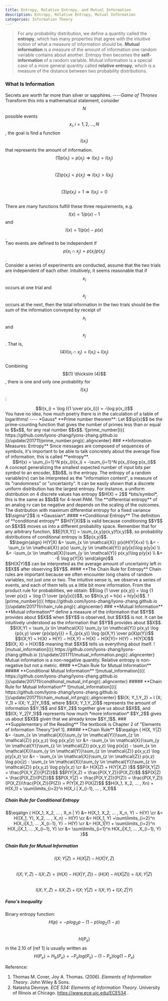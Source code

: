 ```yaml
---
title: Entropy, Relative Entropy, and Mutual Information
description: Entropy, Relative Entropy, Mutual Information
categories: Information Theory
---
```


>  For any probability distribution, we define a quantity called the **entropy**, which has many properties that agree with the intuitive notion of what a measure of information should be. **Mutual information** is a measure of the amount of information one random variable contains about another. Entropy then becomes the **self-information** of a random variable. Mutual information is a special case of a more general quantity called **relative entropy**, which is a measure of the distance between two probability distributions.  
   
### **What Is Information**  
Secrets are worth far more than silver or sapphires.  ----*Game of Thrones*  
Transform this into a mathematical statement, consider $$N$$ possible events $$x_i, i = 1, 2, ... , N$$, the goal is find a function $$I(x_i)$$ that represents the amount of information.   
$$(1) p(x_i) = p(x_j) \Rightarrow I(x_i) = I(x_j)$$   
$$(2) p(x_i) < p(x_j) \Rightarrow I(x_i) > I(x_j)$$   
$$(3) p(x_i) = 1 \Rightarrow I(x_i) = 0$$   
There are many functions fulfill these three requirements, e.g. $$I(x)=1/p(x) - 1$$ and $$I(x)= 1/p(x) - p(x)$$.   
Two events are defined to be independent if $$p(x_i \cap x_j) = p(x_i)p(x_j)$$.   
Consider a series of experiments are conducted, assume that the two trials are independent of each other. Intuitively, it seems reasonable that if $$x_i$$ occurs at one trial and $$x_j$$ occurs at the next, then the total information in the two trials should be the sum of the information conveyed by receipt of $$x_i$$ and $$x_j$$. That is,   
$$(4) I(x_i \cap x_j) = I(x_i) + I(x_j)$$   
Combining $$(1) \thicksim (4)$$, there is one and only one probability for $$I(x_i)$$:   
<center>$$I(x_i) = \log ({1 \over p(x_i)}) = -\log p(x_i)$$</center>
You have no idea, how much poetry there is in the calculation of a table of logarithms!  ---- *Gauss*   
**Prime number theorem**:
Let $$\pi(x)$$ be the prime-counting function that gives the number of primes less than or equal to $$x$$, for any real number $$x$$.   
![prime_number]({{ https://github.com/lyons-zhang/lyons-zhang.github.io }}/update/201711/prime_number.png){:.aligncenter}  
### **Information Measures: Entropy**  
Since messages are composed of sequences of symbols, it's important to be able to talk concretely about the average flow of information, this is called **entropy**.   
<center>$$H(x) = \sum_{i=1}^N p(x_i)I(x_i) = -\sum_{i=1}^N p(x_i)\log p(x_i)$$</center>
A concept generalizing the smallest expected number of input bits per symbol to an encoder, $$b$$, is the entropy.   
The entropy of a random variable(rv) can be interpreted as the "information content", a measure of its "randomness" or "uncertainty".   
It can be easily shown that a discrete uniform distribution has the largest entropy. For instance, a uniform distribution on 4 discrete values has entropy $$H(X) = 2$$ *bits/symbol*, this is the same as $$b$$ for 4-level PAM.   
The **differential entropy** of an analog rv can be negative and depends on the scaling of the outcomes.   
The distribution with maximum differential entropy for a fixed variance $$\sigma^2$$ is *Gaussian*.   
#### **Conditional Entropy**   
The definition of **conditional entropy** $$H(Y|X)$$ is valid because conditioning $$Y$$ on $$X$$ moves us into a different probability space.   
Remember that for any arbitrary function, $$E[f(X,Y)] = \sum_{x,y}p(x,y)f(x,y)$$, so probability distributions of conditional entropy is $$p(x,y)$$.   
<center>$$\begin{align} H(Y|X) &= \sum_{x \in \mathcal{X}} p(x)H(Y|X=x) \\ &= -\sum_{x \in \mathcal{X}} p(x) \sum_{y \in \mathcal{Y}} p(y|x)\log p(y|x) \\ &= -\sum_{x \in \mathcal{X}}\sum_{y \in \mathcal{Y}} p(x,y)\log p(y|x) \\ &= -E \log p(Y|X) \end{align}$$</center>
$$H(X|Y)$$ can be interpreted as the average amount of uncertainty left in $$X$$ after observing $$Y$$.   
#### **The Chain Rule for Entropy**   
Chain rules are important because we often encounter long chains of random variables, not just one or two.   
The intuitive sense is, we observe a series of events, and each of them tells us a little bit more information.   
From the product rule for probabilities, we obtain: $$\log {1 \over p(x,y)} = \log {1 \over p(x)} + \log {1 \over {p(y|x)}}$$, so $$h(x,y) = h(x) + h(y|x)$$.   
![prime_number]({{ https://github.com/lyons-zhang/lyons-zhang.github.io }}/update/201711/chain_rule.png){:.aligncenter}  
### **Mutual Information**  
**Mutual information** define a measure of the information that $$Y$$ provides about $$X$$ when $$Y$$ is observed, but $$X$$ is not.   
It can be intuitively understood as the information that $$Y$$ provides about $$X$$.    
<center>$$I(X;Y) = \sum_{x \in \mathcal{X}} \sum_{y \in \mathcal{Y}} p(x,y) \log {p(x,y) \over {p(x)p(y)}} = E_{p(x,y)} \log {p(X,Y) \over p(X)p(Y)}$$</center>
<center>$$I(X;Y) = H(X) + H(Y) − H(X,Y) = H(X) − H(X|Y)= H(Y) − H(Y|X)$$</center>   
$$I(X; X) = H(X)$$ meaning that $$X$$ tells us everything about itself.   
![mutual_information]({{ https://github.com/lyons-zhang/lyons-zhang.github.io }}/update/201711/mutual_information.png){:.aligncenter}   
Mutual information is a non-negative quantity. Relative entropy is non-negative but not a metric.   
#### **Chain Rule for Mutual Information**  
##### **Conditional Mutual Information**  
![mutual_information]({{ https://github.com/lyons-zhang/lyons-zhang.github.io }}/update/201711/conditional_mutual_inf.png){:.aligncenter}   
##### **Chain Rule for Mutual Information** 
![mutual_information]({{ https://github.com/lyons-zhang/lyons-zhang.github.io }}/update/201711/chain_mutual_inf.png){:.aligncenter}   
$$I(X; Y_1,Y_2) = I (X; Y_1) + I(X; Y_2|Y_1)$$, where $$I(X; Y_1,Y_2)$$ represents the amount of information $$Y_1$$ and $$Y_2$$ together give us about $$X$$, and $$I(X; Y_2|Y_1)$$ represents how much *more information* $$Y_2$$ gives us about $$X$$ given that we already know $$Y_1$$.   
### **Supplementary of the Reading**    
The textbook is Chapter 2 of "Elements of Information Theory"[ref 1].    
##### **Chain Rule**  
$$\eqalign { H(X, Y|Z) &= -\sum_{x \in \mathcal{X}}\sum_{y \in \mathcal{Y}}\sum_{z \in \mathcal{Z}} p(x,y,z) \log p(x,y|z) \cr 
&= -\sum_{x \in \mathcal{X}}\sum_{y \in \mathcal{Y}}\sum_{z \in \mathcal{Z}} p(x,y,z) \log p(x|z) - \sum_{x \in \mathcal{X}}\sum_{y \in \mathcal{Y}}\sum_{z \in \mathcal{Z}} p(x,y,z) \log p(y|x,z) \cr 
&= - \sum_{x \in \mathcal{X}}\sum_{z \in \mathcal{Z}} p(x,z) \log p(x|z) - \sum_{x \in \mathcal{X}}\sum_{y \in \mathcal{Y}}\sum_{z \in \mathcal{Z}} p(x,y,z) \log p(y|x,z) \cr 
&= H(X|Z) + H(Y|X,Z) }$$   
$$P(X,Y|Z) = \frac{P(X,Y,Z)}{P(Z)}$$   
$$P(Y|X,Z) = \frac{P(X,Y,Z)}{P(X,Z)}$$   
$$P(X|Z) = \frac{P(X,Z)}{P(Z)}$$   
$$P(X,Y|Z) = \frac{P(X,Y,Z)}{P(Z)} = \frac{P(X,Y,Z)}{P(X,Z)}\frac{P(X,Z)}{P(Z)} = P(Y|X,Z) P(X|Z)$$   
$$H(X_1, X_2, ... , Xn) = H(X_1) + \sum\limits_{i=2}^n H(X_i | X_{i-1}, ... , X_1)$$   
   
##### **Chain Rule for Conditional Entropy**  
$$\eqalign { H(X_1, X_2, ... , X_n | Y) &= H(X_1, X_2, ... , X_n, Y) − H(Y) \cr &= H((X_1, Y), X_2, ... , X_n) − H(Y) \cr &= H(X_1, Y) +\sum\limits_{i=2}^n H(X_i|X_1, ... ,X_{i−1}, Y) − H(Y) \cr &= H(X_1|Y) + \sum\limits_{i=2}^n H(X_i|X_1, ... ,X_{i−1}, Y) \cr &= \sum\limits_{i=1}^n H(X_i|X_1, ... ,X_{i−1}, Y) }$$   
   
##### **Chain Rule for Mutual Information**  
$$I(X; Y|Z) = H(X|Z) − H(X|Y,Z)$$   
$$I(X; Y,Z) - I(X; Z) = ( H(X) − H(X|Y,Z) ) - ( H(X) − H(X|Z) ) = I(X; Y|Z)$$   
$$I(X; Y,Z) = I(X; Z) + I(X; Y|Z) = I(X; Y) + I(X; Z|Y)$$   
   
##### **Fano's inequality**   
Binary entropy function: $$H(p) = −plog_2p − (1−p)log_2(1−p)$$   
$$H(P_e)$$ in the 2.10 of [ref 1] is usually written as   
$$H(P_e) = H_b(P_e) = -P_e log(P_e) - (1-P_e) log(1-P_e)$$

Reference:  
1. Thomas M. Cover, Joy A. Thomas. (2006). *Elements of Information Theory*. John Wiley & Sons. 
2. Natasha Devroye. *ECE 534: Elements of Information Theory*. University of Illinois at Chicago. https://www.ece.uic.edu/ECE534 .